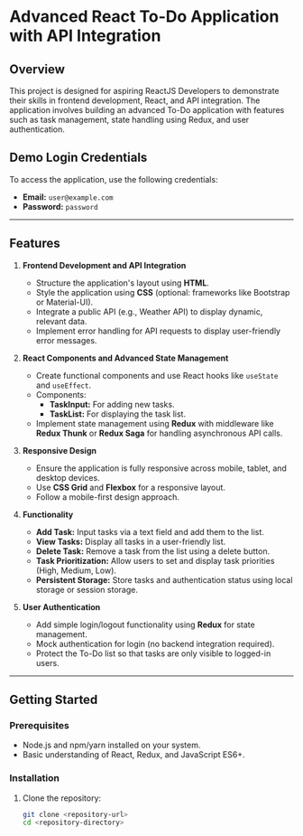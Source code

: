 # Advanced React To-Do Application with API Integration

## Overview

This project is designed for aspiring ReactJS Developers to demonstrate their skills in frontend development, React, and API integration. The application involves building an advanced To-Do application with features such as task management, state handling using Redux, and user authentication.

## Demo Login Credentials

To access the application, use the following credentials:
- **Email:** `user@example.com`
- **Password:** `password`

---

## Features

1. **Frontend Development and API Integration**
   - Structure the application's layout using **HTML**.
   - Style the application using **CSS** (optional: frameworks like Bootstrap or Material-UI).
   - Integrate a public API (e.g., Weather API) to display dynamic, relevant data.
   - Implement error handling for API requests to display user-friendly error messages.

2. **React Components and Advanced State Management**
   - Create functional components and use React hooks like `useState` and `useEffect`.
   - Components:
     - **TaskInput:** For adding new tasks.
     - **TaskList:** For displaying the task list.
   - Implement state management using **Redux** with middleware like **Redux Thunk** or **Redux Saga** for handling asynchronous API calls.

3. **Responsive Design**
   - Ensure the application is fully responsive across mobile, tablet, and desktop devices.
   - Use **CSS Grid** and **Flexbox** for a responsive layout.
   - Follow a mobile-first design approach.

4. **Functionality**
   - **Add Task:** Input tasks via a text field and add them to the list.
   - **View Tasks:** Display all tasks in a user-friendly list.
   - **Delete Task:** Remove a task from the list using a delete button.
   - **Task Prioritization:** Allow users to set and display task priorities (High, Medium, Low).
   - **Persistent Storage:** Store tasks and authentication status using local storage or session storage.

5. **User Authentication**
   - Add simple login/logout functionality using **Redux** for state management.
   - Mock authentication for login (no backend integration required).
   - Protect the To-Do list so that tasks are only visible to logged-in users.

---

## Getting Started

### Prerequisites
- Node.js and npm/yarn installed on your system.
- Basic understanding of React, Redux, and JavaScript ES6+.

### Installation

1. Clone the repository:
   ```bash
   git clone <repository-url>
   cd <repository-directory>
